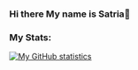 ### Hi there My name is Satria👋

<!--
**PwrSat/PwrSat** is a ✨ _special_ ✨ repository because its `README.md` (this file) appears on your GitHub profile.

Here are some ideas to get you started:

- 🌱 I’m currently learning ...
- 💬 Ask me about ...
- 📫 How to reach me: ...
- ⚡ Fun fact: ...
-->

### My Stats:

[![My GitHub statistics](https://github-readme-stats-eight-theta.vercel.app/api?username=PwrSat&show_icons=true&theme=algolia&include_all_commits=true&count_private=true)](#)


